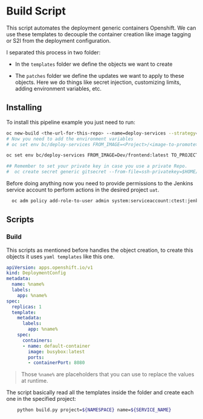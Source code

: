 # Build Script 

This script automates the deployment generic containers Openshift. We can use these templates to decouple the container creation like image tagging or S2I from the deployment configuration. 

I separated this process in two folder: 

  - In the ``templates`` folder we define the objects we want to create

  - The ``patches`` folder we define the updates we want to apply to these objects. Here we do things like secret injection, customizing limits, adding environment variables, etc. 


## Installing 

To install this pipeline example you just need to run:

```sh
oc new-build <the-url-for-this-repo> --name=deploy-services --strategy=pipeline
# Now you need to add the environment variables
# oc set env bc/deploy-services FROM_IMAGE=<Project>/<image-to-promote> TO_PROJECT=<destination-project> SERVICE_NAME=<service name>

oc set env bc/deploy-services FROM_IMAGE=Dev/frontend:latest TO_PROJECT=UAT/frontend:uat SERVICE_NAME=frontend 

## Remember to set your private key in case you use a private Repo.
#  oc create secret generic gitsecret --from-file=ssh-privatekey=$HOME/.ssh/privatekey --type=kubernetes.io/ssh-auth
```

Before doing anything now you need to provide permissions to the Jenkins service account to perform actions in the desired project ``uat``.  

```sh
  oc adm policy add-role-to-user admin system:serviceaccount:ctest:jenkins -n uat
```


## Scripts 

### Build 

This scripts as mentioned before handles the object creation, to create this objects it uses ``yaml templates`` like this one. 

```yml
apiVersion: apps.openshift.io/v1
kind: DeploymentConfig
metadata:
  name: %name% 
  labels:
    app: %name%
spec:
  replicas: 1
  template:
    metadata:
      labels:
        app: %name%
    spec:
      containers:
      - name: default-container
        image: busybox:latest
        ports:
        - containerPort: 8080 
```

> Those ``%name%`` are placeholders that you can use to replace the values at runtime. 


The script basically read all the templates inside the folder and create each one in the specified project: 

```sh
	python build.py project=${NAMESPACE} name=${SERVICE_NAME}
``` 





























